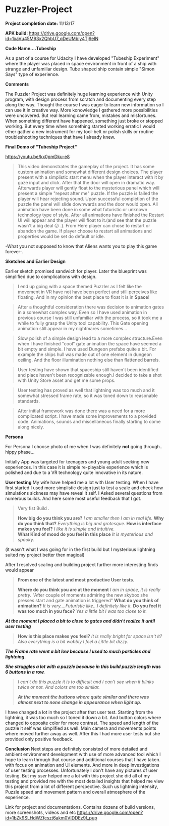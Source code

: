 # Puzzler-Project

<b>Project completion date: </b>11/13/17

<b>APK build: </b>https://drive.google.com/open?id=1xaVu45M93x2QhbU7_qDeUMbiy4Tj9elN

**Code Name….Tubeship**
 
As a part of a course for Udacity I have developed "Tubeship Experiment" where the player was  placed in space environment in front of a ship with strange and unfamiliar design. Tube shaped ship contain simple "Simon Says" type of experience.

**Comments**

The Puzzler Project was definitely huge learning experience with Unity program, with design process from scratch and documenting every step along the way. Thought the course I was eager to learn new information so I can use it in creative way. More konowledge I gathered more possibilities were uncovered. But real learning came from, mistakes and misfortunes. When something different have happened, something just broke or stopped working.  But every time when something started working erratic I would ether gather a new instrument for my tool-belt or polish skills or routine troubleshooting techniques that have I already knew.

**Final Demo of "Tubeship Project"**

https://youtu.be/kx0pmDku-e8

>This video demonstrates the gameplay of the project. It has some custom animation and somewhat different design choices. The player present with a simplistic start menu when the player interact with it by gaze input and click. After that the door will open in dramatic way. Afterwards player will gently float to the mysterious panel which will present a simple "repeat after me" puzzle. If the puzzle is failed the player will hear rejecting sound. Upon successful completion of the puzzle the panel will slide downwards and the door would open. All animation have been done in some what futuristic or unknown technology type of style. After all animations have finished the Restart UI will appear and the player will float to it.(and see that the puzzle wasn't a big deal :confused: .). From Here player can chose to restart or abandon the game. If player choose to restart all animations and properties would be set do default  or idle.

-What you not supposed to know that Aliens wants you to play this game forever-.

**Sketches and Earlier Design**

Earlier sketch promised sandwich for player. Later the blueprint was simplified due to complications with design.
>I end up going with a space themed Puzzler as I felt like the movement in VR have not have been perfect and still perceives like floating. And in my opinion the best place to float it is in **Space**!


>After a thoughtful consideration there was decision to animation gates in a somewhat complex way. Even so I have used animation in previous course I was still unfamiliar with the process, so it took me a while to fully grasp the Unity tool capability. This Gate opening animation still appear in my nightmares sometimes...


>Slow polish of a simple design lead to a more complex structure.Even when I have finished "cool" gate animation the space have seemed a bit empty and simple. I have used Dungeon prefabs quite a bit. For example the ships hull was made out of one element in dungeon ceiling. And the floor illumination nothing else than flattened barrels.


>User testing have shown that spaceship still haven't been identified and place haven't been recognizable enough.I decided to take a shot with Unity Store asset and get me some props. 


>User testing has proved as well that lightning was too much and it somewhat stressed frame rate, so it was toned down to reasonable standards.


>After initial framework was done there was a need for a more complicated script. I have made some improvements to a provided code. Animations, sounds and miscellaneous finally starting to come along nicely.

**Persona**

For Persona I choose photo of me when I was definitely **not** going through.. hippy phase…

Initially App was targeted for teenagers and young adult seeking new experiences. In this case it is simple re-playable experience which is polished and due to a VR technology quite innovative in its nature.

**User testing** 
My wife have helped me a lot with User testing. When I have first started I used more simplistic design just to test a scale and check how simulations sickness may have reveal it self. I Asked several questions from numerous builds. And here some  most useful feedback that I got. 
 
>Very fist Build . 
> 
>**How big do you think you are?** 
>_I am smaller then I am in real life._ 
>**Why do you think that?** 
>_Everything is big and grotesque._ 
>**How is interface makes you feel?** 
>_I like it is simple and intuitive._  
>**What Kind of mood do you feel in this place** 
>_It is mysterious and spooky._ 

(it wasn't what I was going for in the first build but I mysterious lightning suited my project better then magical)
 
After I resolved scaling and building project further more interesting finds would appear 
 
>**From one of the latest and most productive User tests.** 
>
>**Where do you think you are at the moment** 
>_I am in space, it is really pretty._ 
>"After couple of moments admiring the new skybox she presses start and gate animation is triggered" 
>**What do you think of animation?** 
>_It is very....Futuristic like...I definitely like it._ 
>**Do you feel it was too much in you face?** 
>_Yes a little bit I was too close to it._  
> 
**_At the moment I placed a bit to close  to gates and didn't realize it until user testing_** 
> 
>**How is this place makes you feel?** 
>_It is really bright for space isn't it? Also everything is a bit wobbly I feel a Little bit dizzy._ 
> 
**_The Frame rate went a bit low because I used to much particles and lightning._** 
 
**_She struggles a lot with a puzzle because in this build puzzle length was 6 buttons in a row._** 

>_I can't do this puzzle it is to difficult and I can't see when it blinks twice or not. And colors are too similar._ 
> 
>**_At the moment the buttons where quite similar and there was almost next to none change in appearance when light up._** 
 
I have changed a lot in the project after that user test. Starting from the lightning, it was too much so I toned it down a bit. And button colors where changed to opposite color for more contrast. The speed and length of the puzzle it self was simplified as well. Main camera and movements points where moved further away as well. After this I had more user tests but she provided only positive feedback.

**Conclusion**
Next steps are definitely consisted of more detailed and ambient environment development with use of more advanced tool which I hope to learn through that course and additional courses that I have taken. with focus on animation and UI elements. And more in deep investigations of user testing processes. Unfortunately I don't have any pictures of user testing. But my _user_ helped me a lot with this project she did all of my testing and provided me with the most detailed insights that helped me view this project from a lot of different perspective. Such us lightning intensity, Puzzle speed and movement pattern and overall atmosphere of the experience. 

Link for project and documentations.
Contains dozens of build versions, more screenshots, videos and etc 
https://drive.google.com/open?id=1bZk9SLHdWZfcszt6akm0VIDDEz9I_pup

